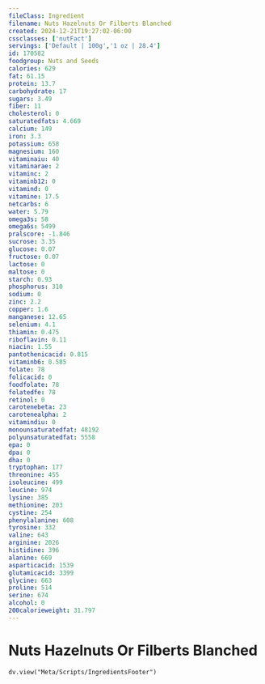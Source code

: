 ```yaml
---
fileClass: Ingredient
filename: Nuts Hazelnuts Or Filberts Blanched
created: 2024-12-21T19:27:02-06:00
cssclasses: ['nutFact']
servings: ['Default | 100g','1 oz | 28.4']
id: 170582
foodgroup: Nuts and Seeds
calories: 629
fat: 61.15
protein: 13.7
carbohydrate: 17
sugars: 3.49
fiber: 11
cholesterol: 0
saturatedfats: 4.669
calcium: 149
iron: 3.3
potassium: 658
magnesium: 160
vitaminaiu: 40
vitaminarae: 2
vitaminc: 2
vitaminb12: 0
vitamind: 0
vitamine: 17.5
netcarbs: 6
water: 5.79
omega3s: 58
omega6s: 5499
pralscore: -1.846
sucrose: 3.35
glucose: 0.07
fructose: 0.07
lactose: 0
maltose: 0
starch: 0.93
phosphorus: 310
sodium: 0
zinc: 2.2
copper: 1.6
manganese: 12.65
selenium: 4.1
thiamin: 0.475
riboflavin: 0.11
niacin: 1.55
pantothenicacid: 0.815
vitaminb6: 0.585
folate: 78
folicacid: 0
foodfolate: 78
folatedfe: 78
retinol: 0
carotenebeta: 23
carotenealpha: 2
vitamindiu: 0
monounsaturatedfat: 48192
polyunsaturatedfat: 5558
epa: 0
dpa: 0
dha: 0
tryptophan: 177
threonine: 455
isoleucine: 499
leucine: 974
lysine: 385
methionine: 203
cystine: 254
phenylalanine: 608
tyrosine: 332
valine: 643
arginine: 2026
histidine: 396
alanine: 669
asparticacid: 1539
glutamicacid: 3399
glycine: 663
proline: 514
serine: 674
alcohol: 0
200calorieweight: 31.797
---
```


# Nuts Hazelnuts Or Filberts Blanched

```dataviewjs
dv.view("Meta/Scripts/IngredientsFooter")
```